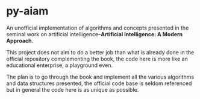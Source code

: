 # py-aiam

An unofficial implementation of algorithms and concepts presented in the seminal work on 
artificial intelligence–**Artificial Intelligence: A Modern Approach**.

This project does not aim to do a better job than what is already done in the official repository
complementing the book, the code here is more like an educational enterprise, a playground even.

The plan is to go through the book and implement all the various algorithms and data structures presented,
the official code base is seldom referenced but in general the code here is as unique as possible.